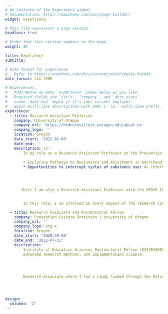 ```yaml
---
# An instance of the Experience widget.
# Documentation: https://wowchemy.com/docs/page-builder/
widget: experience

# This file represents a page section.
headless: true

# Order that this section appears on the page.
weight: 40

title: Experience
subtitle: 

# Date format for experience
#   Refer to https://wowchemy.com/docs/customization/#date-format
date_format: Jan 2006

# Experiences.
#   Add/remove as many `experience` items below as you like.
#   Required fields are `title`, `company`, and `date_start`.
#   Leave `date_end` empty if it's your current employer.
#   Begin multi-line descriptions with YAML's `|2-` multi-line prefix.
experience:
  - title: Research Assistant Professor
    company: University of Oregon
    company_url: 'https://hedcoinstitute.uoregon.edu/about-us'
    company_logo: ''
    location: Oregon
    date_start: '2022-01-08'
    date_end: ''
    description: |2-
        In my role as a Research Assistant Professor at the Prevention Science Intitute, I run two federally-funded research studies on which I serve as PI/MPI
        
        * Exploring Pathways to Desistance and Adjustment in Adulthood Among Juvenile Justice-Involved Females
        * Opportunities to interrupt cycles of substance use: An intergenerational study of mothers affected by prior justice-system involvement and their children.  
        
        


       <br/> I am also a Research Assistant Professor with the HEDCO Institute for Evidence-Based Educational Practice  


        In this role, I am involved in every aspect of the research synthesis work conducted at the HEDCO Institute, from working with the HEDCO team, stakeholders, and the Advisory Board to identify topics, to coding studies, analyzing data, and writing and sharing out results.<br>

  - title: Research Associate and Postdoctoral Fellow
    company: Prevention Science Institute | University of Oregon
    company_url: ''
    company_logo: org-x
    location: Oregon
    date_start: '2020-09-08'
    date_end: '2022-07-31'
    description: 
        Institute of Education Sciences Postdoctoral Fellow (R324B180001) where I received advanced training in intervention science,
        advanced research methods, and implementation science  

        


        Research Associate where I led a study funded through the National Institute of Justice (2020-JX-FX-0003)  




design:
  columns: '2'
---
```


